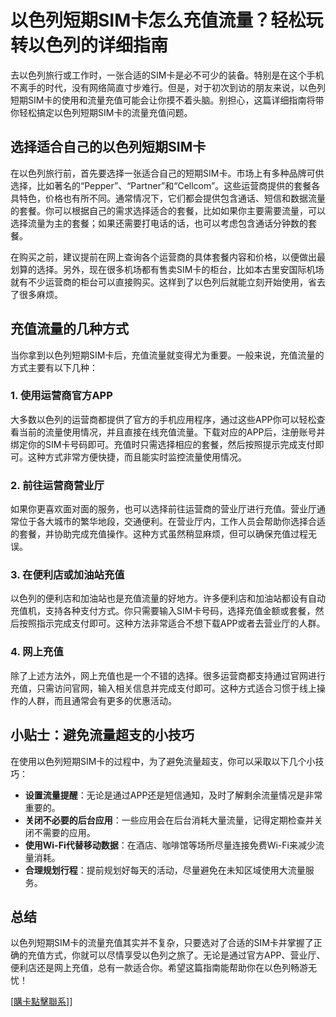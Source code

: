# 以色列短期SIM卡怎么充值流量？轻松玩转以色列的详细指南

去以色列旅行或工作时，一张合适的SIM卡是必不可少的装备。特别是在这个手机不离手的时代，没有网络简直寸步难行。但是，对于初次到访的朋友来说，以色列短期SIM卡的使用和流量充值可能会让你摸不着头脑。别担心，这篇详细指南将带你轻松搞定以色列短期SIM卡的流量充值问题。

## 选择适合自己的以色列短期SIM卡

在以色列旅行前，首先要选择一张适合自己的短期SIM卡。市场上有多种品牌可供选择，比如著名的“Pepper”、“Partner”和“Cellcom”。这些运营商提供的套餐各具特色，价格也有所不同。通常情况下，它们都会提供包含通话、短信和数据流量的套餐。你可以根据自己的需求选择适合的套餐，比如如果你主要需要流量，可以选择流量为主的套餐；如果还需要打电话的话，也可以考虑包含通话分钟数的套餐。

在购买之前，建议提前在网上查询各个运营商的具体套餐内容和价格，以便做出最划算的选择。另外，现在很多机场都有售卖SIM卡的柜台，比如本古里安国际机场就有不少运营商的柜台可以直接购买。这样到了以色列后就能立刻开始使用，省去了很多麻烦。

## 充值流量的几种方式

当你拿到以色列短期SIM卡后，充值流量就变得尤为重要。一般来说，充值流量的方式主要有以下几种：

### 1. 使用运营商官方APP

大多数以色列的运营商都提供了官方的手机应用程序，通过这些APP你可以轻松查看当前的流量使用情况，并且直接在线充值流量。下载对应的APP后，注册账号并绑定你的SIM卡号码即可。充值时只需选择相应的套餐，然后按照提示完成支付即可。这种方式非常方便快捷，而且能实时监控流量使用情况。

### 2. 前往运营商营业厅

如果你更喜欢面对面的服务，也可以选择前往运营商的营业厅进行充值。营业厅通常位于各大城市的繁华地段，交通便利。在营业厅内，工作人员会帮助你选择合适的套餐，并协助完成充值操作。这种方式虽然稍显麻烦，但可以确保充值过程无误。

### 3. 在便利店或加油站充值

以色列的便利店和加油站也是充值流量的好地方。许多便利店和加油站都设有自动充值机，支持各种支付方式。你只需要输入SIM卡号码，选择充值金额或套餐，然后按照指示完成支付即可。这种方法非常适合不想下载APP或者去营业厅的人群。

### 4. 网上充值

除了上述方法外，网上充值也是一个不错的选择。很多运营商都支持通过官网进行充值，只需访问官网，输入相关信息并完成支付即可。这种方式适合习惯于线上操作的人群，而且通常会有更多的优惠活动。

## 小贴士：避免流量超支的小技巧

在使用以色列短期SIM卡的过程中，为了避免流量超支，你可以采取以下几个小技巧：

- **设置流量提醒**：无论是通过APP还是短信通知，及时了解剩余流量情况是非常重要的。
- **关闭不必要的后台应用**：一些应用会在后台消耗大量流量，记得定期检查并关闭不需要的应用。
- **使用Wi-Fi代替移动数据**：在酒店、咖啡馆等场所尽量连接免费Wi-Fi来减少流量消耗。
- **合理规划行程**：提前规划好每天的活动，尽量避免在未知区域使用大流量服务。

## 总结

以色列短期SIM卡的流量充值其实并不复杂，只要选对了合适的SIM卡并掌握了正确的充值方式，你就可以尽情享受以色列之旅了。无论是通过官方APP、营业厅、便利店还是网上充值，总有一款适合你。希望这篇指南能帮助你在以色列畅游无忧！

[[購卡點擊聯系](https://t.me/s/esim1088)]]